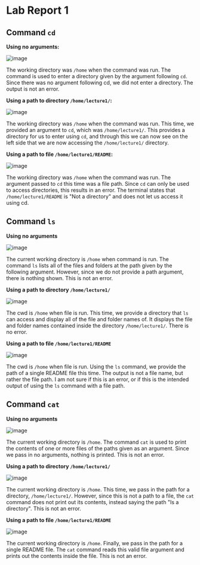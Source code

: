 # Lab Report 1

## Command `cd` 


**Using no arguments:**


![image](https://github.com/kuigi/cse15l-lab-reports/assets/121076589/c8ee5baa-d13b-48d6-b0e4-b47d5492cefb)


The working directory was `/home` when the command was run. 
The command is used to enter a directory given by the argument following `cd`. Since there was no argument following cd, we did not enter a directory.
The output is not an error.


**Using a path to directory `/home/lecture1/`:**


![image](https://github.com/kuigi/cse15l-lab-reports/assets/121076589/1f6e82f4-2f4d-4c8b-a1d9-4726ec75c7e3)


The working directory was `/home` when the command was run. 
This time, we provided an argument to `cd`, which was `/home/lecture1/`. 
This provides a directory for us to enter using `cd`, and through this we can now see on the left side that we are now accessing the `/home/lecture1/` directory.


**Using a path to file `/home/lecture1/README`:**


![image](https://github.com/kuigi/cse15l-lab-reports/assets/121076589/60b242ab-7e91-4b59-8bec-bf2a5f54324d)


The working directory was `/home` when the command was run. 
The argument passed to `cd` this time was a file path. Since `cd` can only be used to access directories, this results in an error.
The terminal states that `/home/lecture1/README` is "Not a directory" and does not let us access it using cd.


## Command `ls` 


**Using no arguments**


![image](https://github.com/kuigi/cse15l-lab-reports/assets/121076589/a213ed36-9508-4833-ba0f-5c8177e6db1a)


The current working directory is `/home` when command is run.
The command `ls` lists all of the files and folders at the path given by the following argument. However, since we do not provide a path argument, there is nothing shown. 
This is not an error.


**Using a path to directory `/home/lecture1/`**


![image](https://github.com/kuigi/cse15l-lab-reports/assets/121076589/b56879f0-ff4d-4518-a310-7ed7580405f9)


The cwd is `/home` when file is run.
This time, we provide a directory that `ls` can access and display all of the file and folder names of. It displays the file and folder names contained inside the directory `/home/lecture1/`.
There is no error.


**Using a path to file `/home/lecture1/README`**


![image](https://github.com/kuigi/cse15l-lab-reports/assets/121076589/665f3baa-c4fa-4882-b9ce-5b863dd2e2ac)


The cwd is `/home` when file is run.
Using the `ls` command, we provide the path of a single README file this time. The output is not a file name, but rather the file path.
I am not sure if this is an error, or if this is the intended output of using the `ls` command with a file path.


## Command `cat`


**Using no arguments**


![image](https://github.com/kuigi/cse15l-lab-reports/assets/121076589/23b10146-bf00-4030-a4b1-18ca79f0e476)


The current working directory is `/home`.
The command `cat` is used to print the contents of one or more files of the paths given as an argument. Since we pass in no arguments, nothing is printed.
This is not an error.


**Using a path to directory `/home/lecture1/`**


![image](https://github.com/kuigi/cse15l-lab-reports/assets/121076589/2723b9bd-28e3-4226-9edf-7a3eb54fc256)


The current working directory is `/home`.
This time, we pass in the path for a directory, `/home/lecture1/`. However, since this is not a path to a file, the `cat` command does not print out its contents, instead saying the path "Is a directory".
This is not an error. 


**Using a path to file `/home/lecture1/README`**


![image](https://github.com/kuigi/cse15l-lab-reports/assets/121076589/63e0dbf3-c8ed-4131-90fa-6f2475fdf827)


The current working directory is `/home`.
Finally, we pass in the path for a single README file. The `cat` command reads this valid file argument and prints out the contents inside the file.
This is not an error.





